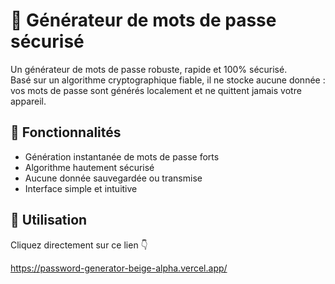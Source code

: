 # 🔐 Générateur de mots de passe sécurisé

Un générateur de mots de passe robuste, rapide et 100% sécurisé.  
Basé sur un algorithme cryptographique fiable, il ne stocke aucune donnée : vos mots de passe sont générés localement et ne quittent jamais votre appareil.

## 🚀 Fonctionnalités

- Génération instantanée de mots de passe forts
- Algorithme hautement sécurisé
- Aucune donnée sauvegardée ou transmise
- Interface simple et intuitive

## 🔧 Utilisation

Cliquez directement sur ce lien 👇

https://password-generator-beige-alpha.vercel.app/

